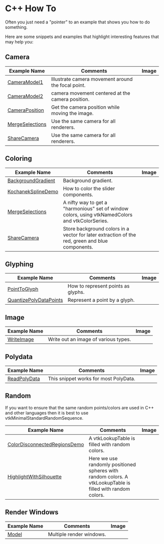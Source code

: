 # C++ How To

Often you just need a "pointer" to an example that shows you how to do something.

Here are some snippets and examples that highlight interesting features that may help you:

## Camera

| Example Name | Comments | Image |
| -------------- | ---------------------- | ------- |
[CameraModel1](/Cxx/Visualization/CameraModel1) | Illustrate camera movement around the focal point.
[CameraModel2](/Cxx/Visualization/CameraModel2) | camera movement centered at the camera position.
[CameraPosition](/Cxx/Snippets/CameraPosition) | Get the camera position while moving the image.
[MergeSelections](/Cxx/PolyData/MergeSelections) | Use the same camera for all renderers.
[ShareCamera](/Cxx/Utilities/ShareCamera) | Use the same camera for all renderers.

## Coloring

| Example Name | Comments | Image |
| -------------- | ---------------------- | ------- |
[BackgroundGradient](/Cxx/Visualization/BackgroundGradient) | Background gradient.
[KochanekSplineDemo](/Cxx/PolyData/KochanekSplineDemo) | How to color the slider components.
[MergeSelections](/Cxx/PolyData/MergeSelections) | A nifty way to get a "harmonious" set of window colors, using vtkNamedColors and vtkColorSeries.
[ShareCamera](/Cxx/Utilities/ShareCamera) | Store background colors in a vector for later extraction of the red, green and blue components.

## Glyphing

| Example Name | Comments | Image |
| -------------- | ---------------------- | ------- |
[PointToGlyph](/Cxx/Snippets/PointToGlyph) | How to represent points as glyphs.
[QuantizePolyDataPoints](/Cxx/PolyData/QuantizePolyDataPoints) | Represent a point by a glyph.

## Image

| Example Name | Comments | Image |
| -------------- | ---------------------- | ------- |
[WriteImage](/Cxx/Snippets/WriteImage) | Write out an image of various types.

## Polydata

| Example Name | Comments | Image |
| -------------- | ---------------------- | ------- |
[ReadPolyData](/Cxx/Snippets/ReadPolyData) | This snippet works for most PolyData.

## Random

If you want to ensure that the same random points/colors are used in C++ and other languages then it is best to use vtkMinimalStandardRandomSequence.

| Example Name | Comments | Image |
| -------------- | ---------------------- | ------- |
[ColorDisconnectedRegionsDemo](/Cxx/PolyData/ColorDisconnectedRegionsDemo) | A vtkLookupTable is filled with random colors.
[HighlightWithSilhouette](/Cxx/Picking/HighlightWithSilhouette) | Here we use randomly positioned spheres with random colors. A vtkLookupTable is filled with random colors.

## Render Windows

| Example Name | Comments | Image |
| -------------- | ---------------------- | ------- |
[Model](/Cxx/Rendering/Model) | Multiple render windows.
